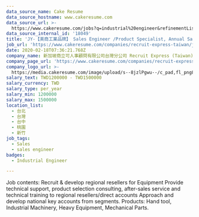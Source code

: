 ```yaml
---
data_source_name: Cake Resume
data_source_hostname: www.cakeresume.com
data_source_url: >-
  https://www.cakeresume.com/jobs?q=industrial%20engineer&refinementList%5Blang_name%5D%5B0%5D=English&refinementList%5Bsalary_type%5D=per_year
data_source_internal_id: '18049'
title: 'JY-【美商工業品牌】 Sales Engineer /Product Specialist, Annual Salary above 1.2M'
job_url: 'https://www.cakeresume.com/companies/recruit-express-taiwan/jobs/5425b3'
date: 2020-02-18T07:36:21.768Z
company_name: 新加坡商立可人事顧問有限公司台灣分公司 Recruit Express (Taiwan)
company_page_url: 'https://www.cakeresume.com/companies/recruit-express-taiwan'
company_logo_url: >-
  https://media.cakeresume.com/image/upload/s--8jzlPgwu--/c_pad,fl_png8,h_200,w_200/v1566176619/pxugexvfcc68sz5kf2sn.png
salary_text: TWD1200000 - TWD1500000
salary_currency: TWD
salary_type: per_year
salary_min: 1200000
salary_max: 1500000
location_list:
  - 台北
  - 台灣
  - 台中
  - 桃園
  - 新竹
job_tags:
  - Sales
  - sales engineer
badges:
  - Industrial Engineer

---
```


Job contents: Recruit & develop regional resellers for Equipment Provide technical support, product selection consulting, after-sales service and technical training to regional resellers/direct accounts Approach and develop national key accounts from segments. Products: Hand tool, Industrial Machinery, Heavy Equipment, Mechanical Parts.